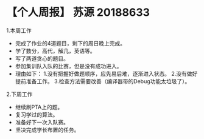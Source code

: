# 【个人周报】 苏源 20188633


1.本周工作
- 完成了作业的4道题目，剩下的周日晚上完成。
- 学了数分，高代，解几，英语等。
- 写了两道贪心的题目。
- 参加集训队入队的比赛，但是没有成功进入。
- 理由如下：
1.没有把握好做题顺序，应先易后难，逐渐进入状态。
2.没有做好提前准备工作。
3.检查方法需要改善（编译器带的Debug功能太垃圾了）。

2.下周工作
- 继续刷PTA上的题。
- 复习学过的算法。
- 准备好下一次入队赛。
- 坚决完成学长布置的任务。
